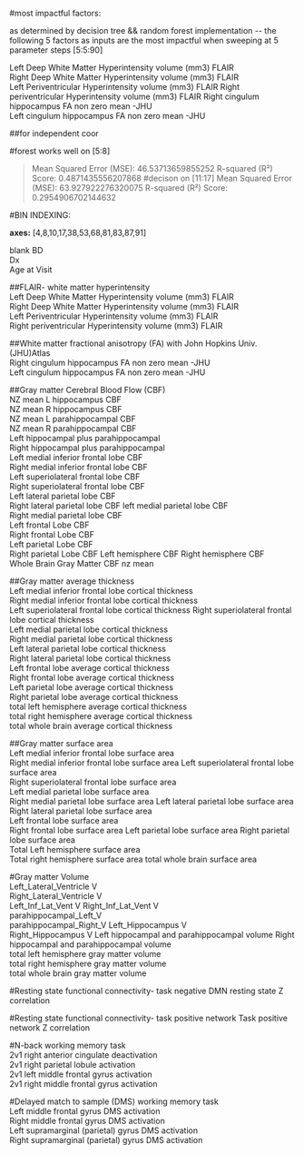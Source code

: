 #most impactful factors:

as determined by decision tree && random forest implementation -- the following 5 factors as inputs are the most impactful when sweeping at 5 parameter steps [5:5:90]

Left Deep White Matter Hyperintensity volume (mm3) FLAIR	
Right Deep White Matter Hyperintensity volume (mm3) FLAIR	
Left Periventricular Hyperintensity volume (mm3) FLAIR	Right periventricular Hyperintensity volume (mm3) 
FLAIR	Right cingulum hippocampus FA non zero mean -JHU	
Left cingulum hippocampus FA non zero mean -JHU


##for independent coor

#forest works well on [5:8]
>Mean Squared Error (MSE): 46.53713659855252
>R-squared (R²) Score: 0.4871435556207868
#decison on [11:17]
>Mean Squared Error (MSE): 63.927922276320075
>R-squared (R²) Score: 0.2954906702144632

#BIN INDEXING:

**axes:**  [4,8,10,17,38,53,68,81,83,87,91] 




blank
BD	
Dx	
Age at Visit

##FLAIR- white matter hyperintensity			
Left Deep White Matter Hyperintensity volume (mm3) FLAIR	
Right Deep White Matter Hyperintensity volume (mm3) FLAIR	
Left Periventricular Hyperintensity volume (mm3) FLAIR	
Right periventricular Hyperintensity volume (mm3) FLAIR

##White matter fractional anisotropy (FA) with John Hopkins Univ. (JHU)Atlas	
Right cingulum hippocampus FA non zero mean -JHU	
Left cingulum hippocampus FA non zero mean -JHU

##Gray matter Cerebral Blood Flow (CBF)																				
NZ mean L hippocampus CBF	
NZ mean R hippocampus CBF	
NZ mean L parahippocampal CBF	
NZ mean R parahippocampal CBF	
Left hippocampal plus parahippocampal	
Right hippocampal plus parahippocampal	
Left medial inferior frontal lobe CBF	
Right medial inferior frontal lobe CBF	
Left superiolateral frontal lobe CBF	
Right superiolateral frontal lobe CBF	
Left lateral parietal lobe CBF	
Right lateral parietal lobe CBF	
left medial parietal lobe CBF	
Right medial parietal lobe CBF	
Left frontal Lobe CBF	
Right frontal Lobe CBF	
Left parietal Lobe CBF	
Right parietal Lobe CBF	
Left hemisphere CBF	Right hemisphere CBF	
Whole Brain Gray Matter CBF nz mean

##Gray matter average thickness														
Left medial inferior frontal lobe cortical thickness	
Right medial inferior frontal lobe cortical thickness	
Left superiolateral frontal lobe cortical thickness	
Right superiolateral frontal lobe cortical thickness	
Left medial parietal lobe cortical thickness	
Right medial parietal lobe cortical thickness	
Left lateral parietal lobe cortical thickness	
Right lateral parietal lobe cortical thickness	
Left frontal lobe average cortical thickness	
Right frontal lobe average cortical thickness	
Left parietal lobe average cortical thickness	
Right parietal lobe average cortical thickness	
total left hemisphere average cortical thickness	
total right hemisphere average cortical thickness	
total whole brain average cortical thickness

##Gray matter surface area														
Left medial inferior frontal lobe surface area	
Right medial inferior frontal lobe surface area	
Left superiolateral frontal lobe surface area	
Right superiolateral frontal lobe surface area	
Left medial parietal lobe surface area	
Right medial parietal lobe surface area	
Left lateral parietal lobe surface area	
Right lateral parietal lobe surface area	
Left frontal lobe surface area	
Right frontal lobe surface area	
Left parietal lobe surface area	
Right parietal lobe surface area	
Total Left hemisphere surface area	
Total right hemisphere surface area	total whole brain surface area

#Gray matter Volume												
Left_Lateral_Ventricle V	
Right_Lateral_Ventricle V	
Left_Inf_Lat_Vent V	
Right_Inf_Lat_Vent V	
parahippocampal_Left_V	
parahippocampal_Right_V	
Left_Hippocampus V	
Right_Hippocampus V	
Left hippocampal and parahippocampal volume	
Right hippocampal and parahippocampal volume	
total left hemisphere gray matter volume	
total right hemisphere gray matter volume	
total whole brain gray matter volume

#Resting state functional connectivity- task negative
DMN resting state Z correlation

#Resting state functional connectivity- task positive network
Task positive network Z correlation

#N-back working memory task			
2v1 right anterior cingulate deactivation	
2v1 right parietal lobule activation	
2v1 left middle frontal gyrus activation	
2v1 right middle frontal gyrus activation

#Delayed match to sample (DMS) working memory task			
Left middle frontal gyrus DMS activation	
Right middle frontal gyrus DMS activation	
Left supramarginal (parietal) gyrus DMS activation	
Right supramarginal (parietal) gyrus DMS activation
